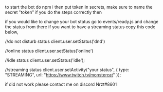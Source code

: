 to start the bot do npm i then put token in secrets, make sure to name the secret "token" if you do the steps correctly then

if you would like to change your bot status go to events/ready.js and change the status from there if you want to have a streaming status copy this code below,

//do not disturb status client.user.setStatus('dnd')

//online status client.user.setStatus('online')

//idle status client.user.setStatus('idle');

//streaming status client.user.setActivity("your status", { type: "STREAMING", url: "https://www.twitch.tv/monstercat" });

if did not work please contact me on discord Nrzt#8601


